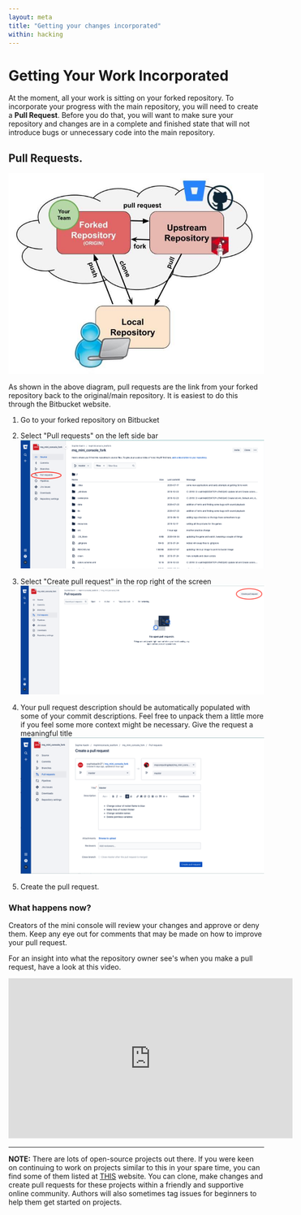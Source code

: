 ```yaml
---
layout: meta
title: "Getting your changes incorporated"
within: hacking
---
```


# Getting Your Work Incorporated

At the moment, all your work is sitting on your forked repository. To incorporate your progress with the main repository, you will need to create a **Pull Request**. Before you do that, you will want to make sure your repository and changes are in a complete and finished state that will not introduce bugs or unnecessary code into the main repository.

## Pull Requests. 

![Remote Origins Diagram](figs/remote-origins.jpg)

As shown in the above diagram, pull requests are the link from your forked repository back to the original/main repository. It is easiest to do this through the Bitbucket website.

1. Go to your forked repository on Bitbucket
2. Select "Pull requests" on the left side bar  
![Bitbucket screenshot 1](figs//PR-1.png)

3. Select "Create pull request" in the rop right of the screen  
![Bitbucket screenshot 2](figs//PR-2.png)

4. Your pull request description should be automatically populated with some of your commit descriptions. Feel free to unpack them a little more if you feel some more context might be necessary. Give the request a meaningful title  
![Bitbucket screenshot 3](figs//PR-3.png)

5. Create the pull request. 


### What happens now?

Creators of the mini console will review your changes and approve or deny them. Keep any eye out for comments that may be made on how to improve your pull request.

For an insight into what the repository owner see's when you make a pull request, have a look at this video.

<iframe width="560" height="315" src="https://www.youtube.com/embed/O-wH8Yp11hs" frameborder="0" allow="accelerometer; autoplay; clipboard-write; encrypted-media; gyroscope; picture-in-picture" allowfullscreen></iframe>

<!--TODO: Create video demonstrating a pull request.-->

***
**NOTE:** There are lots of open-source projects out there. If you were keen on continuing to work on projects similar to this in your spare time, you can find some of them listed at [THIS](www.firsttimersonly.com/) website. You can clone, make changes and create pull requests for these projects within a friendly and supportive online community. Authors will also sometimes tag issues for beginners to help them get started on projects.


